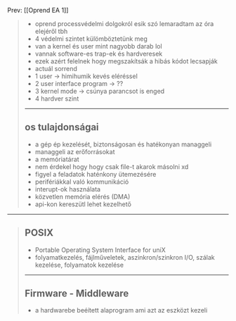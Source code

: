 Prev: [[Oprend EA 1]]
>- oprend processvédelmi dolgokról esik szó lemaradtam az óra elejéről tbh
>- 4 védelmi szintet külömböztetünk meg
>- van a kernel és user mint nagyobb darab lol
>- vannak software-es trap-ek és hardveresek
>- ezek azért felelnek hogy megszakítsák a hibás kódot lecsapják
>- actuál sorrend
>- 1 user -> himihumik kevés eléréssel
>- 2 user interface program -> ??
>- 3 kernel mode -> csúnya parancsot is enged
>- 4 hardver szint
>---
>## os tulajdonságai
>- a gép ép kezelését, biztonságosan és hatékonyan managgeli
>- managgeli az erőforrásokat
>- a memóriatárat
>- nem érdekel hogy hogy csak file-t akarok másolni xd
>- figyel a feladatok haténkony ütemezésére
>- perifériákkal való kommunikáció
>- interupt-ok használata
>- közvetlen memória elérés (DMA)
>- api-kon kereszütl lehet kezelhető
---
>## POSIX
>- Portable Operating System Interface for uniX 
>- folyamatkezelés, fájlműveletek, aszinkron/szinkron I/O, szálak kezelése, folyamatok kezelése
>---
>## Firmware - Middleware
>- a hardwarebe beéített alaprogram ami azt az eszközt kezeli
